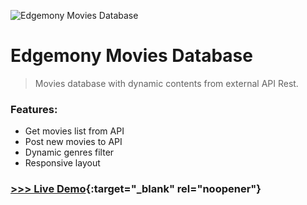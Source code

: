 ![Edgemony Movies Database](https://github.com/giusene/Edgemony_Movies_Database/blob/main/img/moviesdatabase.png)

# Edgemony Movies Database

>Movies database with dynamic contents from external API Rest.
### Features:
- Get movies list from API
- Post new movies to API
- Dynamic genres filter
- Responsive layout

### [>>> Live Demo](https://giusene.github.io/Edgemony_Movies_Database/){:target="_blank" rel="noopener"}

